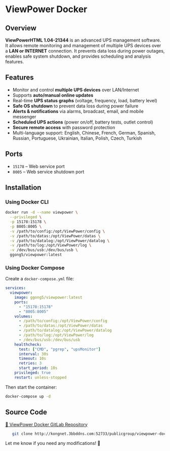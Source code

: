 # ViewPower Docker

## Overview
**ViewPowerHTML 1.04-21344** is an advanced UPS management software. It allows remote monitoring and management of multiple UPS devices over a **LAN or INTERNET** connection. It prevents data loss during power outages, enables safe system shutdown, and provides scheduling and analysis features.

## Features
- Monitor and control **multiple UPS devices** over LAN/Internet
- Supports **auto/manual online updates**
- Real-time **UPS status graphs** (voltage, frequency, load, battery level)
- **Safe OS shutdown** to prevent data loss during power failure
- **Alerts & notifications** via alarms, broadcast, email, and mobile messenger
- **Scheduled UPS actions** (power on/off, battery tests, outlet control)
- **Secure remote access** with password protection
- Multi-language support: English, Chinese, French, German, Spanish, Russian, Portuguese, Ukrainian, Italian, Polish, Czech, Turkish

## Ports
- `15178` – Web service port
- `8005` – Web service shutdown port

## Installation
### Using Docker CLI
```bash
docker run -d --name viewpower \
  --privileged \
  -p 15178:15178 \
  -p 8005:8005 \
  -v /path/to/config:/opt/ViewPower/config \
  -v /path/to/datas:/opt/ViewPower/datas \
  -v /path/to/datalog:/opt/ViewPower/datalog \
  -v /path/to/log:/opt/ViewPower/log \
  -v /dev/bus/usb:/dev/bus/usb \
  ggong5/viewpower:latest
```

### Using Docker Compose
Create a `docker-compose.yml` file:
```yaml
services:
  viewpower:
    image: ggong5/viewpower:latest
    ports:
      - "15178:15178"
      - "8005:8005"
    volumes:
      - /path/to/config:/opt/ViewPower/config
      - /path/to/datas:/opt/ViewPower/datas
      - /path/to/datalog:/opt/ViewPower/datalog
      - /path/to/log:/opt/ViewPower/log
      - /dev/bus/usb:/dev/bus/usb
    healthcheck:
      test: ["CMD", "pgrep", "upsMonitor"]
      interval: 30s
      timeout: 10s
      retries: 3
      start_period: 10s
    privileged: true
    restart: unless-stopped
```

Then start the container:
```bash
docker-compose up -d
```

## Source Code
[📂 ViewPower Docker GitLab Repository](https://git.kohtnas.com/publicgroup/viewpower-docker)
```bash
   git clone http://kongnet.3bbddns.com:52733/publicgroup/viewpower-docker.git
```


Let me know if you need any modifications! 🚀

